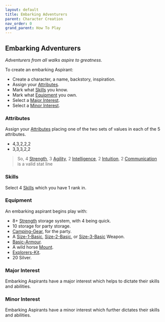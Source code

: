 ```yaml
---
layout: default
title: Embarking Adventurers
parent: Character Creation
nav_order: 0
grand_parent: How To Play
---
```


## Embarking Adventurers
*Adventurers from all walks aspire to greatness.*

To create an embarking Aspirant:
* Create a character, a name, backstory, inspiration.
* Assign your [Attributes](#Attributes).
* Mark what [Skills](#Skills) you know.
* Mark what [Equipment](#Equipment) you own.
* Select a [Major Interest](#Major%20Interest).
* Select a [Minor Interest](#Minor%20Interest).

### Attributes
Assign your [Attributes](Game/Core/Attributes) placing one of the two sets of values in each of the 5 attributes.

- 4,3,2,2,2
- 3,3,3,2,2

> So, 4 [Strength](Game/Core/Strength), 3 [Agility](Game/Core/Agility), 2 [Intelligence](Game/Core/Intelligence), 2 [Intuition](Game/Core/Intuition), 2 [Communication](Game/Core/Communication) is a valid stat line


### Skills
Select 4 [Skills](Game/Core/Skills) which you have 1 rank in.

### Equipment
An embarking aspirant begins play with:
- 8+ [Strength](Game/Core/Strength) storage system, with 4 being quick.
- 10 storage for party storage.
- [Camping-Gear](Game/Gear/Camping-Gear), for the party.
- A [Size-1-Basic](Game/Gear/Size-1-Basic), [Size-2-Basic](Game/Gear/Size-2-Basic), or [Size-3-Basic](Game/Gear/Size-3-Basic) Weapon. 
- [Basic-Armour](Game/Gear/Basic-Armour).
- A wild horse [Mount](Mounts).
- [Explorers-Kit](Game/Gear/Explorers-Kit).
- 20 Silver. 

### Major Interest
Embarking Aspirants have a major interest which helps to dictate their skills and abilities. 


### Minor Interest
Embarking Aspirants have a minor interest which further dictates their skills and abilities.
